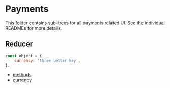 # Payments

This folder contains sub-trees for all payments related UI. See the individual
READMEs for more details.

## Reducer

```js
const object = {
	currency: 'three letter key',
};
```

- [methods](methods/README.md)
- [currency](currency/README.md)
